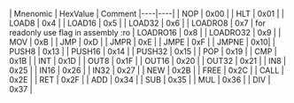 | Mnenomic | HexValue | Comment 
|----|----|
| NOP | 0x00 |
| HLT | 0x01 |
| LOAD8 | 0x4 | 
| LOAD16 | 0x5 | 
| LOAD32 | 0x6 |
| LOADRO8 | 0x7 | for readonly use flag in assembly :ro
| LOADRO16 | 0x8 | 
| LOADRO32 | 0x9 |
| MOV | 0xB |
| JMP | 0xD |
| JMPR | 0xE |
| JMPE | 0xF |
| JMPNE | 0x10|
| PUSH8 | 0x13 |
| PUSH16 | 0x14 |
| PUSH32 | 0x15 |
| POP | 0x19 |
| CMP | 0x1B |
| INT | 0x1D |
| OUT8 | 0x1F |
| OUT16 | 0x20 |
| OUT32 | 0x21 |
| IN8 | 0x25 |
| IN16 | 0x26 |
| IN32 | 0x27 |
| NEW | 0x2B |
| FREE | 0x2C |
| CALL | 0x2E |
| RET | 0x2F |
| ADD | 0x34 |
| SUB | 0x35 |
| MUL | 0x36 |
| DIV | 0x37 |
